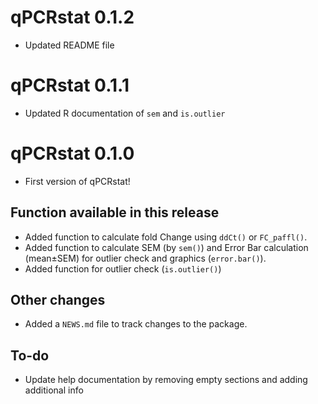 # qPCRstat 0.1.2
* Updated README file

# qPCRstat 0.1.1
* Updated R documentation of `sem` and `is.outlier`

# qPCRstat 0.1.0
* First version of qPCRstat!
## Function available in this release
* Added function to calculate fold Change using `ddCt()` or `FC_paffl()`.
* Added function to calculate SEM (by `sem()`) and Error Bar calculation (mean±SEM) for outlier check and graphics (`error.bar()`). 
* Added function for outlier check (`is.outlier()`)
## Other changes
* Added a `NEWS.md` file to track changes to the package.
## To-do
* Update help documentation by removing empty sections and adding additional info
